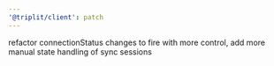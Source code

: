 ```yaml
---
'@triplit/client': patch
---
```


refactor connectionStatus changes to fire with more control, add more manual state handling of sync sessions
